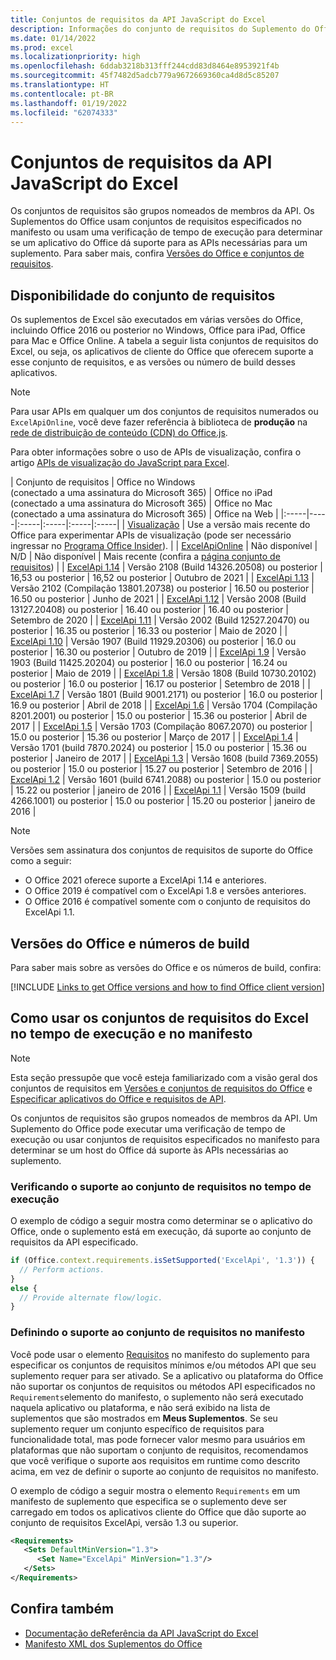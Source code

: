 ```yaml
---
title: Conjuntos de requisitos da API JavaScript do Excel
description: Informações do conjunto de requisitos do Suplemento do Office para builds do Excel.
ms.date: 01/14/2022
ms.prod: excel
ms.localizationpriority: high
ms.openlocfilehash: 6ddab3218b313fff244cdd83d8464e8953921f4b
ms.sourcegitcommit: 45f7482d5adcb779a9672669360ca4d8d5c85207
ms.translationtype: HT
ms.contentlocale: pt-BR
ms.lasthandoff: 01/19/2022
ms.locfileid: "62074333"
---
```

# <a name="excel-javascript-api-requirement-sets"></a>Conjuntos de requisitos da API JavaScript do Excel

Os conjuntos de requisitos são grupos nomeados de membros da API. Os Suplementos do Office usam conjuntos de requisitos especificados no manifesto ou usam uma verificação de tempo de execução para determinar se um aplicativo do Office dá suporte para as APIs necessárias para um suplemento. Para saber mais, confira [Versões do Office e conjuntos de requisitos](../../develop/office-versions-and-requirement-sets.md).

## <a name="requirement-set-availability"></a>Disponibilidade do conjunto de requisitos

Os suplementos de Excel são executados em várias versões do Office, incluindo Office 2016 ou posterior no Windows, Office para iPad, Office para Mac e Office Online. A tabela a seguir lista conjuntos de requisitos do Excel, ou seja, os aplicativos de cliente do Office que oferecem suporte a esse conjunto de requisitos, e as versões ou número de build desses aplicativos.

> [!NOTE]
> Para usar APIs em qualquer um dos conjuntos de requisitos numerados ou `ExcelApiOnline`, você deve fazer referência à biblioteca de **produção** na [rede de distribuição de conteúdo (CDN) do Office.js](https://appsforoffice.microsoft.com/lib/1/hosted/office.js.).
>
> Para obter informações sobre o uso de APIs de visualização, confira o artigo [APIs de visualização do JavaScript para Excel](excel-preview-apis.md).

|  Conjunto de requisitos  |  Office no Windows<br>(conectado a uma assinatura do Microsoft 365)  |  Office no iPad<br>(conectado a uma assinatura do Microsoft 365)  |  Office no Mac<br>(conectado a uma assinatura do Microsoft 365)  | Office na Web |
|:-----|-----|:-----|:-----|:-----|:-----|
| [Visualização](excel-preview-apis.md)  | Use a versão mais recente do Office para experimentar APIs de visualização (pode ser necessário ingressar no [Programa Office Insider](https://insider.office.com)). |
| [ExcelApiOnline](excel-api-online-requirement-set.md) | Não disponível | N/D | Não disponível | Mais recente (confira a [página conjunto de requisitos](excel-api-online-requirement-set.md)) |
| [ExcelApi 1.14](excel-api-1-14-requirement-set.md) | Versão 2108 (Build 14326.20508) ou posterior | 16,53 ou posterior | 16,52 ou posterior | Outubro de 2021 |
| [ExcelApi 1.13](excel-api-1-13-requirement-set.md) | Versão 2102 (Compilação 13801.20738) ou posterior | 16.50 ou posterior | 16.50 ou posterior | Junho de 2021 |
| [ExcelApi 1.12](excel-api-1-12-requirement-set.md) | Versão 2008 (Build 13127.20408) ou posterior | 16.40 ou posterior | 16.40 ou posterior | Setembro de 2020 |
| [ExcelApi 1.11](excel-api-1-11-requirement-set.md) | Versão 2002 (Build 12527.20470) ou posterior | 16.35 ou posterior | 16.33 ou posterior | Maio de 2020 |
| [ExcelApi 1.10](excel-api-1-10-requirement-set.md) | Versão 1907 (Build 11929.20306) ou posterior | 16.0 ou posterior | 16.30 ou posterior | Outubro de 2019 |
| [ExcelApi 1.9](excel-api-1-9-requirement-set.md)  | Versão 1903 (Build 11425.20204) ou posterior | 16.0 ou posterior | 16.24 ou posterior | Maio de 2019 |
| [ExcelApi 1.8](excel-api-1-8-requirement-set.md)  | Versão 1808 (Build 10730.20102) ou posterior | 16.0 ou posterior | 16.17 ou posterior | Setembro de 2018 |
| [ExcelApi 1.7](excel-api-1-7-requirement-set.md)  | Versão 1801 (Build 9001.2171) ou posterior   | 16.0 ou posterior  | 16.9 ou posterior  | Abril de 2018 |
| [ExcelApi 1.6](excel-api-1-6-requirement-set.md)  | Versão 1704 (Compilação 8201.2001) ou posterior   | 15.0 ou posterior  | 15.36 ou posterior | Abril de 2017 |
| [ExcelApi 1.5](excel-api-1-5-requirement-set.md)  | Versão 1703 (Compilação 8067.2070) ou posterior   | 15.0 ou posterior  | 15.36 ou posterior | Março de 2017 |
| [ExcelApi 1.4](excel-api-1-4-requirement-set.md)  | Versão 1701 (build 7870.2024) ou posterior   | 15.0 ou posterior  | 15.36 ou posterior | Janeiro de 2017 |
| [ExcelApi 1.3](excel-api-1-3-requirement-set.md)  | Versão 1608 (build 7369.2055) ou posterior   | 15.0 ou posterior | 15.27 ou posterior | Setembro de 2016 |
| [ExcelApi 1.2](excel-api-1-2-requirement-set.md)  | Versão 1601 (build 6741.2088) ou posterior   | 15.0 ou posterior | 15.22 ou posterior | janeiro de 2016 |
| [ExcelApi 1.1](excel-api-1-1-requirement-set.md)  | Versão 1509 (build 4266.1001) ou posterior   | 15.0 ou posterior | 15.20 ou posterior | janeiro de 2016 |

> [!NOTE]
> Versões sem assinatura dos conjuntos de requisitos de suporte do Office como a seguir:
>
> - O Office 2021 oferece suporte a ExcelApi 1.14 e anteriores.
> - O Office 2019 é compatível com o ExcelApi 1.8 e versões anteriores.
> - O Office 2016 é compatível somente com o conjunto de requisitos do ExcelApi 1.1.

## <a name="office-versions-and-build-numbers"></a>Versões do Office e números de build

Para saber mais sobre as versões do Office e os números de build, confira:

[!INCLUDE [Links to get Office versions and how to find Office client version](../../includes/links-get-office-versions-builds.md)]

## <a name="how-to-use-excel-requirement-sets-at-runtime-and-in-the-manifest"></a>Como usar os conjuntos de requisitos do Excel no tempo de execução e no manifesto

> [!NOTE]
> Esta seção pressupõe que você esteja familiarizado com a visão geral dos conjuntos de requisitos em [Versões e conjuntos de requisitos do Office](../../develop/office-versions-and-requirement-sets.md) e [Especificar aplicativos do Office e requisitos de API](../../develop/specify-office-hosts-and-api-requirements.md).

Os conjuntos de requisitos são grupos nomeados de membros da API. Um Suplemento do Office pode executar uma verificação de tempo de execução ou usar conjuntos de requisitos especificados no manifesto para determinar se um host do Office dá suporte às APIs necessárias ao suplemento.

### <a name="checking-for-requirement-set-support-at-runtime"></a>Verificando o suporte ao conjunto de requisitos no tempo de execução

O exemplo de código a seguir mostra como determinar se o aplicativo do Office, onde o suplemento está em execução, dá suporte ao conjunto de requisitos da API especificado.

```js
if (Office.context.requirements.isSetSupported('ExcelApi', '1.3')) {
  // Perform actions.
}
else {
  // Provide alternate flow/logic.
}
```

### <a name="defining-requirement-set-support-in-the-manifest"></a>Definindo o suporte ao conjunto de requisitos no manifesto

Você pode usar o elemento [Requisitos](../manifest/requirements.md) no manifesto do suplemento para especificar os conjuntos de requisitos mínimos e/ou métodos API que seu suplemento requer para ser ativado. Se a aplicativo ou plataforma do Office não suportar os conjuntos de requisitos ou métodos API especificados no `Requirements`elemento do manifesto, o suplemento não será executado naquela aplicativo ou plataforma, e não será exibido na lista de suplementos que são mostrados em **Meus Suplementos**. Se seu suplemento requer um conjunto específico de requisitos para funcionalidade total, mas pode fornecer valor mesmo para usuários em plataformas que não suportam o conjunto de requisitos, recomendamos que você verifique o suporte aos requisitos em runtime como descrito acima, em vez de definir o suporte ao conjunto de requisitos no manifesto.

O exemplo de código a seguir mostra o elemento `Requirements` em um manifesto de suplemento que especifica se o suplemento deve ser carregado em todos os aplicativos cliente do Office que dão suporte ao conjunto de requisitos ExcelApi, versão 1.3 ou superior.

```xml
<Requirements>
   <Sets DefaultMinVersion="1.3">
      <Set Name="ExcelApi" MinVersion="1.3"/>
   </Sets>
</Requirements>
```

## <a name="see-also"></a>Confira também

- [Documentação deReferência da API JavaScript do Excel](/javascript/api/excel)
- [Manifesto XML dos Suplementos do Office](../../develop/add-in-manifests.md)
